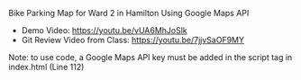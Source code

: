 Bike Parking Map for Ward 2 in Hamilton Using Google Maps API

- Demo Video: https://youtu.be/vUA6MhJoSlk
- Git Review Video from Class: https://youtu.be/7jjvSaOF9MY

Note: to use code, a Google Maps API key must be added in the script tag in index.html (Line 112)

